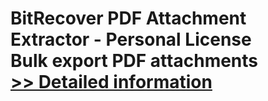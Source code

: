 # BitRecover PDF Attachment Extractor - Personal License<br />Bulk export PDF attachments<br />[>> Detailed information](https://secure.shareit.com/shareit/product.html?productid=300977136&affiliateid=200057808)